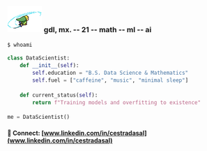 ### <img src="Toon Link GIF.gif" width="80" height="60" alt="Zelda"> gdl, mx. -- 21 -- math -- ml -- ai
```console
$ whoami
```

```python
class DataScientist:
    def __init__(self):
        self.education = "B.S. Data Science & Mathematics"
        self.fuel = ["caffeine", "music", "minimal sleep"]
        
    def current_status(self):
        return f"Training models and overfitting to existence"
        
me = DataScientist()
```

#### 🔗 Connect: [www.linkedin.com/in/cestradasal](www.linkedin.com/in/cestradasal)

<!-- Fun fact: This README has approximately 2^8 bits of my stolen-from-someone personality -->
